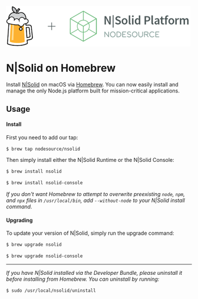 ![N|Solid](/images/nsolid-homebrew.png)

# N|Solid on Homebrew

Install [N|Solid](https://nodesource.com/products/nsolid) on macOS via [Homebrew](https://brew.sh). You can now easily install and manage the only Node.js platform built for mission-critical applications.

## Usage

#### Install

First you need to add our tap:

```bash
$ brew tap nodesource/nsolid
```

Then simply install either the N|Solid Runtime or the N|Solid Console:

```bash
$ brew install nsolid
```

```bash
$ brew install nsolid-console
```

_If you don't want Homebrew to attempt to overwrite preexisting `node`, `npm`, and `npx` files in `/usr/local/bin`, add `--without-node` to your N|Solid install command._

#### Upgrading

To update your version of N|Solid, simply run the upgrade command:

```bash
$ brew upgrade nsolid
```

```bash
$ brew upgrade nsolid-console
```

---

_If you have N|Solid installed via the Developer Bundle, please uninstall it before installing from Homebrew. You can uninstall by running:_

```
$ sudo /usr/local/nsolid/uninstall
```
